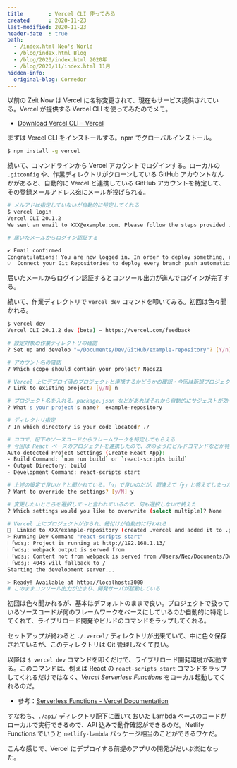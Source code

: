 ```yaml
---
title        : Vercel CLI 使ってみる
created      : 2020-11-23
last-modified: 2020-11-23
header-date  : true
path:
  - /index.html Neo's World
  - /blog/index.html Blog
  - /blog/2020/index.html 2020年
  - /blog/2020/11/index.html 11月
hidden-info:
  original-blog: Corredor
---
```


以前の Zeit Now は Vercel に名称変更されて、現在もサービス提供されている。Vercel が提供する Vercel CLI を使ってみたのでメモ。

- [Download Vercel CLI – Vercel](https://vercel.com/download)

まずは Vercel CLI をインストールする。npm でグローバルインストール。

```bash
$ npm install -g vercel
```

続いて、コマンドラインから Vercel アカウントでログインする。ローカルの `.gitconfig` や、作業ディレクトリがクローンしている GitHub アカウントなんかがあると、自動的に Vercel と連携している GitHub アカウントを特定して、その登録メールアドレス宛にメールが投げられる。

```bash
# メルアドは指定していないが自動的に特定してくれる
$ vercel login
Vercel CLI 20.1.2
We sent an email to XXX@example.com. Please follow the steps provided inside it and make sure the security code matches Wonderful Balinese.

# 届いたメールからログイン認証する

✔ Email confirmed
Congratulations! You are now logged in. In order to deploy something, run `vercel`.
💡  Connect your Git Repositories to deploy every branch push automatically (https://vercel.link/git).
```

届いたメールからログイン認証するとコンソール出力が進んでログインが完了する。

続いて、作業ディレクトリで `vercel dev` コマンドを叩いてみる。初回は色々聞かれる。

```bash
$ vercel dev
Vercel CLI 20.1.2 dev (beta) — https://vercel.com/feedback

# 設定対象の作業ディレクトリの確認
? Set up and develop "~/Documents/Dev/GitHub/example-repository"? [Y/n] y

# アカウント名の確認
? Which scope should contain your project? Neos21

# Vercel 上にデプロイ済のプロジェクトと連携するかどうかの確認・今回は新規プロジェクトなので「n」で回答
? Link to existing project? [y/N] n

# プロジェクト名を入れる。package.json などがあればそれから自動的にサジェストが効く
? What's your project's name?  example-repository

# ディレクトリ指定
? In which directory is your code located? ./

# ココで、配下のソースコードからフレームワークを特定してもらえる
# 今回は React ベースのプロジェクトを連携したので、次のようにビルドコマンドなどが特定された
Auto-detected Project Settings (Create React App):
- Build Command: `npm run build` or `react-scripts build`
- Output Directory: build
- Development Command: react-scripts start

# 上述の設定で良いか？と聞かれている。「n」で良いのだが、間違えて「y」と答えてしまった
? Want to override the settings? [y/N] y

# 変更したいところを選択して〜と言われているので、何も選択しないで終えた
? Which settings would you like to overwrite (select multiple)? None

# Vercel 上にプロジェクトが作られ、紐付けが自動的に行われる
🔗  Linked to XXX/example-repository (created .vercel and added it to .gitignore)
> Running Dev Command "react-scripts start"
ℹ ｢wds｣: Project is running at http://192.168.1.13/
ℹ ｢wds｣: webpack output is served from
ℹ ｢wds｣: Content not from webpack is served from /Users/Neo/Documents/Dev/GitHub/example-reposiory/public
ℹ ｢wds｣: 404s will fallback to /
Starting the development server...

> Ready! Available at http://localhost:3000
# このままコンソール出力が止まり、開発サーバが起動している
```

初回は色々聞かれるが、基本はデフォルトのままで良い。プロジェクトで扱っているソースコードが何のフレームワークをベースにしているのか自動的に特定してくれて、ライブリロード開発やビルドのコマンドをラップしてくれる。

セットアップが終わると `./.vercel/` ディレクトリが出来ていて、中に色々保存されているが、このディレクトリは Git 管理しなくて良い。

以降は `$ vercel dev` コマンドを叩くだけで、ライブリロード開発環境が起動する。このコマンドは、例えば React の `react-scripts start` コマンドをラップしてくれるだけではなく、_Vercel Serverless Functions_ をローカル起動してくれるのだ。

- 参考：[Serverless Functions - Vercel Documentation](https://vercel.com/docs/serverless-functions/introduction)

すなわち、`./api/` ディレクトリ配下に置いておいた Lambda ベースのコードがローカルで実行できるので、API 込みで動作確認ができるのだ。Netlify Functions でいうと `netlify-lambda` パッケージ相当のことができるワケだ。

こんな感じで、Vercel にデプロイする前提のアプリの開発がだいぶ楽になった。
